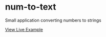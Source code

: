 # num-to-text
Small application converting numbers to strings

[View Live Example](https://ben-e-price.github.io/num-to-text/)

